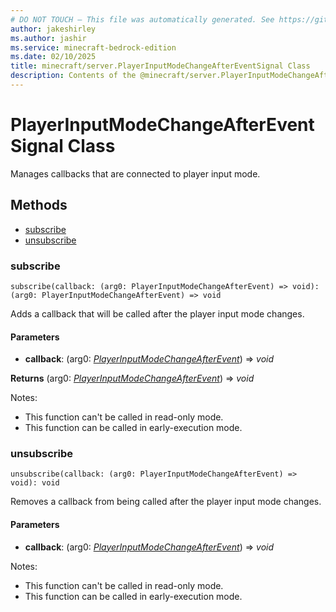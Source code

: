 ```yaml
---
# DO NOT TOUCH — This file was automatically generated. See https://github.com/mojang/minecraftapidocsgenerator to modify descriptions, examples, etc.
author: jakeshirley
ms.author: jashir
ms.service: minecraft-bedrock-edition
ms.date: 02/10/2025
title: minecraft/server.PlayerInputModeChangeAfterEventSignal Class
description: Contents of the @minecraft/server.PlayerInputModeChangeAfterEventSignal class.
---
```

# PlayerInputModeChangeAfterEventSignal Class

Manages callbacks that are connected to player input mode.

## Methods
- [subscribe](#subscribe)
- [unsubscribe](#unsubscribe)

### **subscribe**
`
subscribe(callback: (arg0: PlayerInputModeChangeAfterEvent) => void): (arg0: PlayerInputModeChangeAfterEvent) => void
`

Adds a callback that will be called after the player input mode changes.

#### **Parameters**
- **callback**: (arg0: [*PlayerInputModeChangeAfterEvent*](PlayerInputModeChangeAfterEvent.md)) => *void*

**Returns** (arg0: [*PlayerInputModeChangeAfterEvent*](PlayerInputModeChangeAfterEvent.md)) => *void*
  
Notes:
- This function can't be called in read-only mode.
- This function can be called in early-execution mode.

### **unsubscribe**
`
unsubscribe(callback: (arg0: PlayerInputModeChangeAfterEvent) => void): void
`

Removes a callback from being called after the player input mode changes.

#### **Parameters**
- **callback**: (arg0: [*PlayerInputModeChangeAfterEvent*](PlayerInputModeChangeAfterEvent.md)) => *void*
  
Notes:
- This function can't be called in read-only mode.
- This function can be called in early-execution mode.
